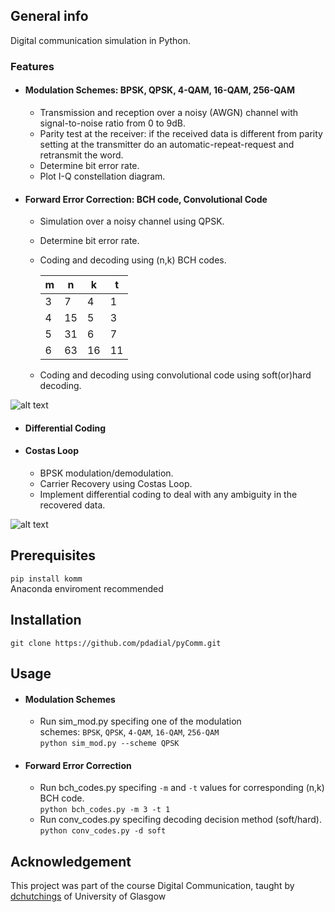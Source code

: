 ## General info
Digital communication simulation in Python.

### Features
* #### Modulation Schemes: BPSK, QPSK, 4-QAM, 16-QAM, 256-QAM
  * Transmission and reception over a noisy (AWGN) channel with signal-to-noise ratio from 0 to 9dB.
  * Parity test at the receiver: if the received data is different from parity setting at the transmitter do an automatic-repeat-request and retransmit the word.
  * Determine bit error rate.
  * Plot I-Q constellation diagram.
* #### Forward Error Correction: BCH code, Convolutional Code
  * Simulation over a noisy channel using QPSK.
  * Determine bit error rate.
  * Coding and decoding using (n,k) BCH codes.

    |m  |n  |k  |t  |
    |---|---|---|---|
    |3  |7  |4  |1  |
    |4  |15 |5  |3  |
    |5  |31 |6  |7  |
    |6  |63 |16 |11 |
  * Coding and decoding using convolutional code using soft(or)hard decoding.

![alt text](https://github.com/pdadial/pyComm/blob/main/images/conv%20encoder.png "rate 1/2 convolutional encoder")
* #### Differential Coding
* #### Costas Loop
  * BPSK modulation/demodulation.
  * Carrier Recovery using Costas Loop.
  * Implement differential coding to deal with any ambiguity in the recovered data.

![alt text](https://github.com/pdadial/pyComm/blob/main/images/costas_loop.png "classical costas loop")

## Prerequisites
`pip install komm`<br />
Anaconda enviroment recommended

## Installation
`git clone https://github.com/pdadial/pyComm.git`

## Usage
* #### Modulation Schemes
  * Run sim_mod.py specifing one of the modulation schemes: `BPSK`, `QPSK`, `4-QAM`, `16-QAM`, `256-QAM`
    <br />
    `python sim_mod.py --scheme QPSK`
* #### Forward Error Correction
  * Run bch_codes.py specifing `-m` and `-t` values for corresponding (n,k) BCH code.
    <br />
    `python bch_codes.py -m 3 -t 1`
  * Run conv_codes.py specifing decoding decision method (soft/hard).
    <br />
    `python conv_codes.py -d soft`

## Acknowledgement
This project was part of the course Digital Communication, taught by [dchutchings](https://github.com/dchutchings) of University of Glasgow
